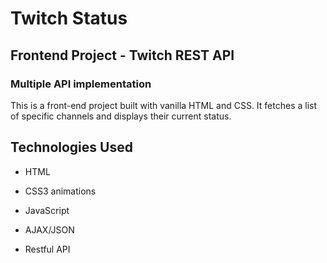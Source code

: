 # Twitch Status

## Frontend Project - Twitch REST API

### Multiple API implementation

This is a front-end project built with vanilla HTML and CSS. It fetches a list of specific channels and displays their current status. 


## Technologies Used

* HTML

* CSS3 animations

* JavaScript

* AJAX/JSON

* Restful API